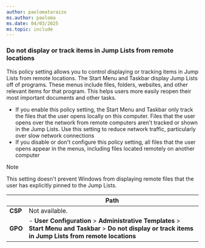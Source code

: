 ```yaml
---
author: paolomatarazzo
ms.author: paoloma
ms.date: 04/03/2025
ms.topic: include
---
```


### Do not display or track items in Jump Lists from remote locations

This policy setting allows you to control displaying or tracking items in Jump Lists from remote locations. The Start Menu and Taskbar display Jump Lists off of programs. These menus include files, folders, websites, and other relevant items for that program. This helps users more easily reopen their most important documents and other tasks.

- If you enable this policy setting, the Start Menu and Taskbar only track the files that the user opens locally on this computer. Files that the user opens over the network from remote computers aren't tracked or shown in the Jump Lists. Use this setting to reduce network traffic, particularly over slow network connections
- If you disable or don't configure this policy setting, all files that the user opens appear in the menus, including files located remotely on another computer

> [!NOTE]
> This setting doesn't prevent Windows from displaying remote files that the user has explicitly pinned to the Jump Lists.

|  | Path |
|--|--|
| **CSP** | Not available. |
| **GPO** | - **User Configuration** > **Administrative Templates** > **Start Menu and Taskbar** > **Do not display or track items in Jump Lists from remote locations** |
